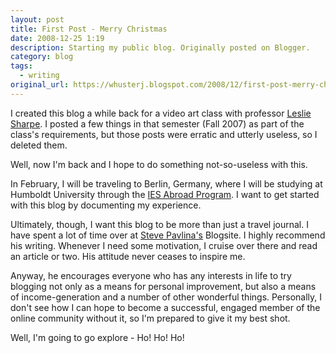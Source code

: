 ```yaml
---
layout: post
title: First Post - Merry Christmas
date: 2008-12-25 1:19
description: Starting my public blog. Originally posted on Blogger.
category: blog
tags:
  - writing
original_url: https://whusterj.blogspot.com/2008/12/first-post-merry-christmas.html
---
```


I created this blog a while back for a video art class with professor [Leslie Sharpe](https://sharpel3.myportfolio.com/). I posted a few things in that semester (Fall 2007) as part of the class's requirements, but those posts were erratic and utterly useless, so I deleted them.

Well, now I'm back and I hope to do something not-so-useless with this.

In February, I will be traveling to Berlin, Germany, where I will be studying at Humboldt University through the [IES Abroad Program](http://www.iesabroad.org/). I want to get started with this blog by documenting my experience.

Ultimately, though, I want this blog to be more than just a travel journal. I have spent a lot of time over at [Steve Pavlina's](http://www.stevepavlina.com/) Blogsite. I highly recommend his writing. Whenever I need some motivation, I cruise over there and read an article or two. His attitude never ceases to inspire me.

Anyway, he encourages everyone who has any interests in life to try blogging not only as a means for personal improvement, but also a means of income-generation and a number of other wonderful things. Personally, I don't see how I can hope to become a successful, engaged member of the online community without it, so I'm prepared to give it my best shot.

Well, I'm going to go explore - Ho! Ho! Ho!
